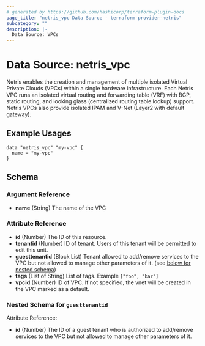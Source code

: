 ```yaml
---
# generated by https://github.com/hashicorp/terraform-plugin-docs
page_title: "netris_vpc Data Source - terraform-provider-netris"
subcategory: ""
description: |-
  Data Source: VPCs
---
```


# Data Source: netris_vpc

Netris enables the creation and management of multiple isolated Virtual Private Clouds (VPCs) within a single hardware infrastructure. Each Netris VPC runs an isolated virtual routing and forwarding table (VRF) with BGP, static routing, and looking glass (centralized routing table lookup) support. Netris VPCs also provide isolated IPAM and V-Net (Layer2 with default gateway).

## Example Usages

```hcl
data "netris_vpc" "my-vpc" {
  name = "my-vpc"
}
```


<!-- schema generated by tfplugindocs -->
## Schema

### Argument Reference

- **name** (String) The name of the VPC

### Attribute Reference

- **id** (Number) The ID of this resource.
- **tenantid** (Number) ID of tenant. Users of this tenant will be permitted to edit this unit.
- **guesttenantid** (Block List) Tenant allowed to add/remove services to the VPC but not allowed to manage other parameters of it. (see [below for nested schema](#nestedblock--guesttenantid))
- **tags** (List of String) List of tags. Example `["foo", "bar"]`
- **vpcid** (Number) ID of VPC. If not specified, the vnet will be created in the VPC marked as a default.


<a id="nestedblock--guesttenantid"></a>
### Nested Schema for `guesttenantid`

Attribute Reference:

- **id** (Number) The ID of a guest tenant who is authorized to add/remove services to the VPC but not allowed to manage other parameters of it.
